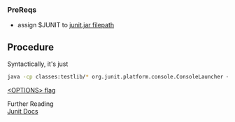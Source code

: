 ### PreReqs
- assign $JUNIT to [junit.jar filepath](obsidian://open?vault=TIL&file=Find%20Junit3%20file)

## Procedure
Syntactically, it's just 
```bash
java -cp classes:testlib/* org.junit.platform.console.ConsoleLauncher <OPTIONS>
```

[\<OPTIONS\> flag](https://junit.org/junit5/docs/current/user-guide/#running-tests-console-launcher-options)


Further Reading <br>
[Junit Docs](https://junit.org/junit5/docs/current/user-guide/#running-tests-console-launcher)

